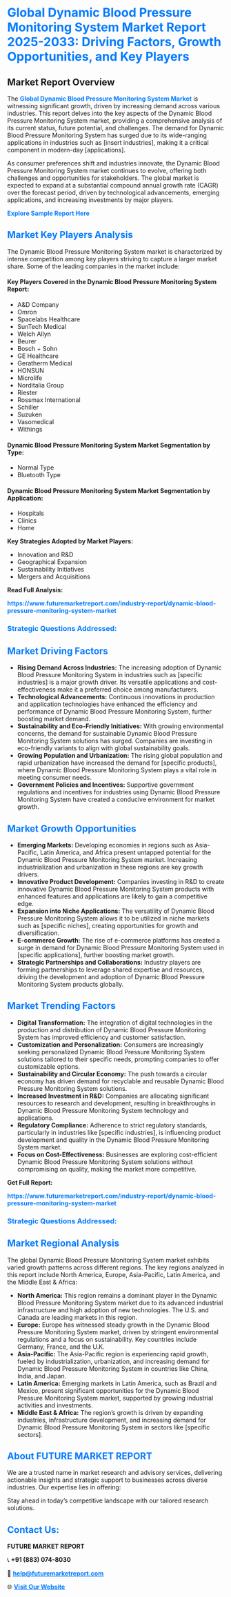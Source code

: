 <h1 style="color: #007BFF;">Global Dynamic Blood Pressure Monitoring System Market Report 2025-2033: Driving Factors, Growth Opportunities, and Key Players</h1>

<section id="overview">
<h2>Market Report Overview</h2>
<p>The <a href="https://www.futuremarketreport.com/industry-report/dynamic-blood-pressure-monitoring-system-market" style="color: #007BFF; text-decoration: none;"><strong>Global Dynamic Blood Pressure Monitoring System Market</strong></a> is witnessing significant growth, driven by increasing demand across various industries. This report delves into the key aspects of the Dynamic Blood Pressure Monitoring System market, providing a comprehensive analysis of its current status, future potential, and challenges. The demand for Dynamic Blood Pressure Monitoring System has surged due to its wide-ranging applications in industries such as [insert industries], making it a critical component in modern-day [applications].</p>
<p>As consumer preferences shift and industries innovate, the Dynamic Blood Pressure Monitoring System market continues to evolve, offering both challenges and opportunities for stakeholders. The global market is expected to expand at a substantial compound annual growth rate (CAGR) over the forecast period, driven by technological advancements, emerging applications, and increasing investments by major players.</p>
</section>

<section id="overview">
<p><a href="https://www.futuremarketreport.com/request-sample/reportId=87331" style="color: #007BFF; text-decoration: none;"><strong>Explore Sample Report Here</strong></a></p>
</section>

<section id="key-players">
<h2 style="color: #007BFF;">Market Key Players Analysis</h2>
<p>The Dynamic Blood Pressure Monitoring System market is characterized by intense competition among key players striving to capture a larger market share. Some of the leading companies in the market include:</p>
<h4>Key Players Covered in the Dynamic Blood Pressure Monitoring System Report:</h4>
<ul><li>A&amp;D Company</li><li>Omron</li><li>Spacelabs Healthcare</li><li>SunTech Medical</li><li>Welch Allyn</li><li>Beurer</li><li>Bosch + Sohn</li><li>GE Healthcare</li><li>Geratherm Medical</li><li>HONSUN</li><li>Microlife</li><li>Norditalia Group</li><li>Riester</li><li>Rossmax International</li><li>Schiller</li><li>Suzuken</li><li>Vasomedical</li><li>Withings</li></ul>
<h4>Dynamic Blood Pressure Monitoring System Market Segmentation by Type:</h4>
<ul><li>Normal Type</li><li>Bluetooth Type</li></ul>

<h4>Dynamic Blood Pressure Monitoring System Market Segmentation by Application:</h4>
<ul><li>Hospitals</li><li>Clinics</li><li>Home</li></ul>
<p><strong>Key Strategies Adopted by Market Players:</strong></p>
<ul>
<li>Innovation and R&D</li>
<li>Geographical Expansion</li>
<li>Sustainability Initiatives</li>
<li>Mergers and Acquisitions</li>
</ul>
</section>

<section>
<p><strong>Read Full Analysis: </strong></p><a href="https://www.futuremarketreport.com/industry-report/dynamic-blood-pressure-monitoring-system-market" style="color: #007BFF; text-decoration: none;"><strong>https://www.futuremarketreport.com/industry-report/dynamic-blood-pressure-monitoring-system-market</strong></a>
<h3 style="color: #007BFF;">Strategic Questions Addressed:</h3>
</section>

<section id="driving-factors">
<h2 style="color: #007BFF;">Market Driving Factors</h2>
<ul>
<li><strong>Rising Demand Across Industries:</strong> The increasing adoption of Dynamic Blood Pressure Monitoring System in industries such as [specific industries] is a major growth driver. Its versatile applications and cost-effectiveness make it a preferred choice among manufacturers.</li>
<li><strong>Technological Advancements:</strong> Continuous innovations in production and application technologies have enhanced the efficiency and performance of Dynamic Blood Pressure Monitoring System, further boosting market demand.</li>
<li><strong>Sustainability and Eco-Friendly Initiatives:</strong> With growing environmental concerns, the demand for sustainable Dynamic Blood Pressure Monitoring System solutions has surged. Companies are investing in eco-friendly variants to align with global sustainability goals.</li>
<li><strong>Growing Population and Urbanization:</strong> The rising global population and rapid urbanization have increased the demand for [specific products], where Dynamic Blood Pressure Monitoring System plays a vital role in meeting consumer needs.</li>
<li><strong>Government Policies and Incentives:</strong> Supportive government regulations and incentives for industries using Dynamic Blood Pressure Monitoring System have created a conducive environment for market growth.</li>
</ul>
</section>

<section id="growth-opportunities">
<h2 style="color: #007BFF;">Market Growth Opportunities</h2>
<ul>
<li><strong>Emerging Markets:</strong> Developing economies in regions such as Asia-Pacific, Latin America, and Africa present untapped potential for the Dynamic Blood Pressure Monitoring System market. Increasing industrialization and urbanization in these regions are key growth drivers.</li>
<li><strong>Innovative Product Development:</strong> Companies investing in R&D to create innovative Dynamic Blood Pressure Monitoring System products with enhanced features and applications are likely to gain a competitive edge.</li>
<li><strong>Expansion into Niche Applications:</strong> The versatility of Dynamic Blood Pressure Monitoring System allows it to be utilized in niche markets such as [specific niches], creating opportunities for growth and diversification.</li>
<li><strong>E-commerce Growth:</strong> The rise of e-commerce platforms has created a surge in demand for Dynamic Blood Pressure Monitoring System used in [specific applications], further boosting market growth.</li>
<li><strong>Strategic Partnerships and Collaborations:</strong> Industry players are forming partnerships to leverage shared expertise and resources, driving the development and adoption of Dynamic Blood Pressure Monitoring System products globally.</li>
</ul>
</section>

<section id="trending-factors">
<h2 style="color: #007BFF;">Market Trending Factors</h2>
<ul>
<li><strong>Digital Transformation:</strong> The integration of digital technologies in the production and distribution of Dynamic Blood Pressure Monitoring System has improved efficiency and customer satisfaction.</li>
<li><strong>Customization and Personalization:</strong> Consumers are increasingly seeking personalized Dynamic Blood Pressure Monitoring System solutions tailored to their specific needs, prompting companies to offer customizable options.</li>
<li><strong>Sustainability and Circular Economy:</strong> The push towards a circular economy has driven demand for recyclable and reusable Dynamic Blood Pressure Monitoring System solutions.</li>
<li><strong>Increased Investment in R&D:</strong> Companies are allocating significant resources to research and development, resulting in breakthroughs in Dynamic Blood Pressure Monitoring System technology and applications.</li>
<li><strong>Regulatory Compliance:</strong> Adherence to strict regulatory standards, particularly in industries like [specific industries], is influencing product development and quality in the Dynamic Blood Pressure Monitoring System market.</li>
<li><strong>Focus on Cost-Effectiveness:</strong> Businesses are exploring cost-efficient Dynamic Blood Pressure Monitoring System solutions without compromising on quality, making the market more competitive.</li>
</ul>
</section>

<section>
<p><strong>Get Full Report: </strong></p><a href="https://www.futuremarketreport.com/industry-report/dynamic-blood-pressure-monitoring-system-market" style="color: #007BFF; text-decoration: none;"><strong>https://www.futuremarketreport.com/industry-report/dynamic-blood-pressure-monitoring-system-market</strong></a>
<h3 style="color: #007BFF;">Strategic Questions Addressed:</h3>
</section>


<section id="regional-analysis">
<h2 style="color: #007BFF;">Market Regional Analysis</h2>
<p>The global Dynamic Blood Pressure Monitoring System market exhibits varied growth patterns across different regions. The key regions analyzed in this report include North America, Europe, Asia-Pacific, Latin America, and the Middle East & Africa:</p>
<ul>
<li><strong>North America:</strong> This region remains a dominant player in the Dynamic Blood Pressure Monitoring System market due to its advanced industrial infrastructure and high adoption of new technologies. The U.S. and Canada are leading markets in this region.</li>
<li><strong>Europe:</strong> Europe has witnessed steady growth in the Dynamic Blood Pressure Monitoring System market, driven by stringent environmental regulations and a focus on sustainability. Key countries include Germany, France, and the U.K.</li>
<li><strong>Asia-Pacific:</strong> The Asia-Pacific region is experiencing rapid growth, fueled by industrialization, urbanization, and increasing demand for Dynamic Blood Pressure Monitoring System in countries like China, India, and Japan.</li>
<li><strong>Latin America:</strong> Emerging markets in Latin America, such as Brazil and Mexico, present significant opportunities for the Dynamic Blood Pressure Monitoring System market, supported by growing industrial activities and investments.</li>
<li><strong>Middle East & Africa:</strong> The region’s growth is driven by expanding industries, infrastructure development, and increasing demand for Dynamic Blood Pressure Monitoring System in sectors like [specific sectors].</li>
</ul>
</section>

<footer>
<h2 style="color: #007BFF;">About FUTURE MARKET REPORT</h2>
<p>We are a trusted name in market research and advisory services, delivering actionable insights and strategic support to businesses across diverse industries. Our expertise lies in offering:</p>

<p>Stay ahead in today’s competitive landscape with our tailored research solutions.</p>

<h2 style="color: #007BFF;">Contact Us:</h2>
<p><strong>FUTURE MARKET REPORT</strong></p>
<p>📞 <strong>+91 (883) 074-8030</strong></p>
<p>📧 <strong><a href="mailto:help@futuremarketreport.com" style="color: #007BFF;">help@futuremarketreport.com</a></strong></p>
<p>🌐 <strong><a href="https://www.futuremarketreport.com/" style="color: #007BFF;">Visit Our Website</a></strong></p>
</footer>